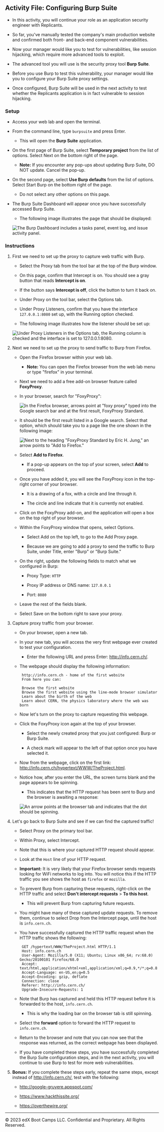 ## Activity File: Configuring Burp Suite 

- In this activity, you will continue your role as an application security engineer with Replicants.

- So far, you've manually tested the company's main production website and confirmed both front- and back-end component vulnerabilities.

- Now your manager would like you to test for vulnerabilities, like session hijacking, which require more advanced tools to exploit.

- The advanced tool you will use is the security proxy tool **Burp Suite**.

- Before you use Burp to test this vulnerability, your manager would like you to configure your Burp Suite proxy settings.

- Once configured, Burp Suite will be used in the next activity to test whether the Replicants application is in fact vulnerable to session hijacking.

### Setup

- Access your web lab and open the terminal.

- From the command line, type `burpsuite` and press Enter.
  - This will open the **Burp Suite** application.

- On the first page of Burp Suite, select **Temporary project** from the list of options. Select Next on the bottom right of the page.
  
  - **Note:** If you encounter any pop-ups about updating Burp Suite, DO NOT update. Cancel the pop-up.

- On the second page, select **Use Burp defaults** from the list of options. Select Start Burp on the bottom right of the page.

  - Do not select any other options on this page. 
  
- The Burp Suite Dashboard will appear once you have successfully accessed Burp Suite. 

  - The following image illustrates the page that should be displayed:
  
  ![The Burp Dashboard includes a tasks panel, event log, and issue activity panel.](Images/burp_dashboard.png)
  
 ### Instructions 
 
1. First we need to set up the proxy to capture web traffic with Burp.

    - Select the Proxy tab from the tool bar at the top of the Burp window.

    - On this page, confirm that Intercept is on. You should see a gray button that reads **Intercept is on**.

   - If the button says **Intercept is off**, click the button to turn it back on.

   - Under Proxy on the tool bar, select the Options tab.

    - Under Proxy Listeners, confirm that you have the interface `127.0.0.1:8080` set up, with the Running option checked.

     - The following image illustrates how the listener should be set up:
      
      ![Under Proxy Listeners in the Options tab, the Running column is checked and the interface is set to 127.0.0.1:8080.](Images/burp_options.png)
     
2. Next we need to set up the proxy to send traffic to Burp from Firefox.

    - Open the Firefox browser within your web lab.
    
      - **Note:** You can open the Firefox browser from the web lab menu or type "firefox" in your terminal.

   - Next we need to add a free add-on browser feature called **FoxyProxy**.

   - In your browser, search for "FoxyProxy":

      ![In the Firefox browser, arrows point at "foxy proxy" typed into the Google search bar and at the first result, FoxyProxy Standard.](Images/foxy1.png) 

   - It should be the first result listed in a Google search. Select that option, which should take you to a page like the one shown in the following image:
      
      ![Next to the heading "FoxyProxy Standard by Eric H. Jung," an arrow points to "Add to Firefox."](Images/foxy2.png) 
      
   - Select **Add to Firefox**.
      
      - If a pop-up appears on the top of your screen, select **Add** to proceed.
     
   - Once you have added it, you will see the FoxyProxy icon in the top-right corner of your browser.

      - It is a drawing of a fox, with a circle and line through it.
    
      - The circle and line indicate that it is currently not enabled.
    
    - Click on the FoxyProxy add-on, and the application will open a box on the top right of your browser.
    
   - Within the FoxyProxy window that opens, select Options.
    
      - Select Add on the top left, to go to the Add Proxy page.
    
      - Because we are going to add a proxy to send the traffic to Burp Suite, under Title, enter "Burp" or "Burp Suite."
    
    - On the right, update the following fields to match what we configured in Burp:

      - Proxy Type: `HTTP`

      - Proxy IP address or DNS name: `127.0.0.1`
      
      - Port: `8080`
    
    - Leave the rest of the fields blank.
   
   - Select Save on the bottom right to save your proxy.

3. Capture proxy traffic from your browser.

   - On your browser, open a new tab.

   - In your new tab, you will access the very first webpage ever created to test your configuration.

     - Enter the following URL and press Enter: <http://info.cern.ch/>.

   - The webpage should display the following information:
        
          http://info.cern.ch - home of the first website
          From here you can:

          Browse the first website
          Browse the first website using the line-mode browser simulator
          Learn about the birth of the web
          Learn about CERN, the physics laboratory where the web was born
   
   - Now let's turn on the proxy to capture requesting this webpage.

   - Click the FoxyProxy icon again at the top of your browser.
     
     - Select the newly created proxy that you just configured: Burp or Burp Suite.

     - A check mark will appear to the left of that option once you have selected it. 

   - Now from the webpage, click on the first link: <http://info.cern.ch/hypertext/WWW/TheProject.html>.

   - Notice how, after you enter the URL, the screen turns blank and the page appears to be spinning.

     - This indicates that the HTTP request has been sent to Burp and the browser is awaiting a response:
   
      ![An arrow points at the browser tab and indicates that the dot should be spinning.](Images/proxy1.png)
   
4. Let's go back to Burp Suite and see if we can find the captured traffic!

    - Select Proxy on the primary tool bar.
    
    - Within Proxy, select Intercept.
    
    - Note that this is where your captured HTTP request should appear.
   
    - Look at the `Host` line of your HTTP request.
   
     - **Important:** It is very likely that your Firefox browser sends requests looking for WiFi networks to log into. You will notice this if the HTTP traffic you see shows the host as `firefox` or `mozilla`.
   
     - To prevent Burp from capturing these requests, right-click on the HTTP traffic and select **Don't intercept requests** > **To this host**.

       - This will prevent Burp from capturing future requests. 

      - You might have many of these captured update requests. To remove them, continue to select Drop from the Intercept page, until the host is `info.cern.ch`.
        
   - You have successfully captured the HTTP traffic request when the HTTP traffic shows the following:
    
          GET /hypertext/WWW/TheProject.html HTTP/1.1
          Host: info.cern.ch
          User-Agent: Mozilla/5.0 (X11; Ubuntu; Linux x86_64; rv:68.0) Gecko/20100101 Firefox/68.0
          Accept: text/html,application/xhtml+xml,application/xml;q=0.9,*/*;q=0.8
          Accept-Language: en-US,en;q=0.5
          Accept-Encoding: gzip, deflate
          Connection: close
          Referer: http://info.cern.ch/
          Upgrade-Insecure-Requests: 1
  
    - Note that Burp has captured and held this HTTP request before it is forwarded to the host, `info.cern.ch`.

      - This is why the loading bar on the browser tab is still spinning.

    - Select the **forward** option to forward the HTTP request to `info.cern.ch`.
    
    - Return to the browser and note that you can now see that the response was returned, as the correct webpage has been displayed.
    
    - If you have completed these steps, you have successfully completed the Burp Suite configuration steps, and in the next activity, you will continue to use Burp to test for more web vulnerabilities.
  
5. **Bonus:** If you complete these steps early, repeat the same steps, except instead of <http://info.cern.ch/>, test with the following:

      - <http://google-gruyere.appspot.com/>
    
      - <https://www.hackthissite.org/>
    
      - <https://overthewire.org/>
    
___

© 2023 edX Boot Camps LLC. Confidential and Proprietary. All Rights Reserved. 
